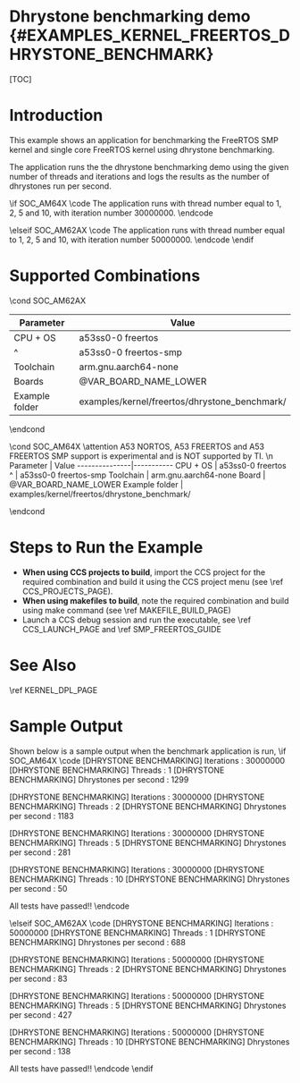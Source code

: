 # Dhrystone benchmarking demo {#EXAMPLES_KERNEL_FREERTOS_DHRYSTONE_BENCHMARK}

[TOC]

# Introduction

This example shows an application for benchmarking the FreeRTOS SMP kernel and single core FreeRTOS kernel using dhrystone benchmarking.

The application runs the the dhrystone benchmarking demo using the given number of threads and iterations and logs the results as the number of dhrystones run per second.

\if SOC_AM64X
\code
The application runs with thread number equal to 1, 2, 5 and 10, with iteration number 30000000.
\endcode

\elseif SOC_AM62AX
\code
The application runs with thread number equal to 1, 2, 5 and 10, with iteration number 50000000.
\endcode
\endif
# Supported Combinations

\cond SOC_AM62AX

 Parameter      | Value
 ---------------|-----------
 CPU + OS       | a53ss0-0 freertos
 ^              | a53ss0-0 freertos-smp
 Toolchain      | arm.gnu.aarch64-none
 Boards         | @VAR_BOARD_NAME_LOWER
 Example folder | examples/kernel/freertos/dhrystone_benchmark/

\endcond

\cond SOC_AM64X
\attention A53 NORTOS, A53 FREERTOS and A53 FREERTOS SMP support is experimental and is NOT supported by TI. \n
 Parameter      | Value
 ---------------|-----------
 CPU + OS       | a53ss0-0 freertos
 ^              | a53ss0-0 freertos-smp
 Toolchain      | arm.gnu.aarch64-none
 Board          | @VAR_BOARD_NAME_LOWER
 Example folder | examples/kernel/freertos/dhrystone_benchmark/

\endcond



# Steps to Run the Example

- **When using CCS projects to build**, import the CCS project for the required combination
  and build it using the CCS project menu (see \ref CCS_PROJECTS_PAGE).
- **When using makefiles to build**, note the required combination and build using
  make command (see \ref MAKEFILE_BUILD_PAGE)
- Launch a CCS debug session and run the executable, see \ref CCS_LAUNCH_PAGE and \ref SMP_FREERTOS_GUIDE

# See Also

\ref KERNEL_DPL_PAGE

# Sample Output

Shown below is a sample output when the benchmark application is run,
\if SOC_AM64X
\code
[DHRYSTONE BENCHMARKING] Iterations                       : 30000000
[DHRYSTONE BENCHMARKING] Threads                          : 1
[DHRYSTONE BENCHMARKING] Dhrystones per second            : 1299

[DHRYSTONE BENCHMARKING] Iterations                       : 30000000
[DHRYSTONE BENCHMARKING] Threads                          : 2
[DHRYSTONE BENCHMARKING] Dhrystones per second            : 1183

[DHRYSTONE BENCHMARKING] Iterations                       : 30000000
[DHRYSTONE BENCHMARKING] Threads                          : 5
[DHRYSTONE BENCHMARKING] Dhrystones per second            : 281

[DHRYSTONE BENCHMARKING] Iterations                       : 30000000
[DHRYSTONE BENCHMARKING] Threads                          : 10
[DHRYSTONE BENCHMARKING] Dhrystones per second            : 50

All tests have passed!!
\endcode

\elseif SOC_AM62AX
\code
[DHRYSTONE BENCHMARKING] Iterations                       : 50000000
[DHRYSTONE BENCHMARKING] Threads                          : 1
[DHRYSTONE BENCHMARKING] Dhrystones per second            : 688

[DHRYSTONE BENCHMARKING] Iterations                       : 50000000
[DHRYSTONE BENCHMARKING] Threads                          : 2
[DHRYSTONE BENCHMARKING] Dhrystones per second            : 83

[DHRYSTONE BENCHMARKING] Iterations                       : 50000000
[DHRYSTONE BENCHMARKING] Threads                          : 5
[DHRYSTONE BENCHMARKING] Dhrystones per second            : 427

[DHRYSTONE BENCHMARKING] Iterations                       : 50000000
[DHRYSTONE BENCHMARKING] Threads                          : 10
[DHRYSTONE BENCHMARKING] Dhrystones per second            : 138

All tests have passed!!
\endcode
\endif